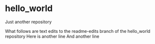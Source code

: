 # hello_world
Just another repository

What follows are text edits to the readme-edits branch of the hello_world repository
Here is another line
And another line
